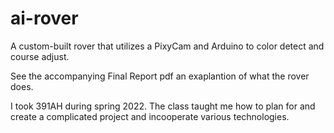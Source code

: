 # ai-rover
A custom-built rover that utilizes a PixyCam and Arduino to color detect and course adjust. 

See the accompanying Final Report pdf an exaplantion of what the rover does.

I took 391AH during spring 2022. The class taught me how to plan for and create a complicated project
and incooperate various technologies. 
